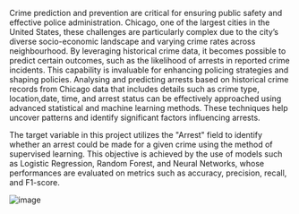 Crime prediction and prevention are critical for ensuring public safety and effective police administration. Chicago, one of the largest cities in the United States, these challenges are particularly complex due to the city’s diverse socio-economic landscape and varying crime rates across neighbourhood. By leveraging historical crime data, it becomes possible to predict certain outcomes, such as the likelihood of arrests in reported crime incidents. This capability is invaluable for enhancing policing strategies and shaping policies. Analysing and predicting arrests based on historical crime records from Chicago data that includes details such as crime type, location,date, time, and arrest status can be effectively approached using advanced statistical and machine learning methods. These techniques help uncover patterns and identify significant factors influencing arrests.

The target variable in this project utilizes the "Arrest" field to identify whether an arrest could be made for a given crime using the method of supervised learning. This objective is achieved by the use of models such as Logistic Regression, Random Forest, and Neural Networks, whose performances are evaluated on metrics such as accuracy, precision, recall, and F1-score. 

![image](https://github.com/user-attachments/assets/ddc7329b-8d5d-4484-aa3a-c984355f3a1c)
